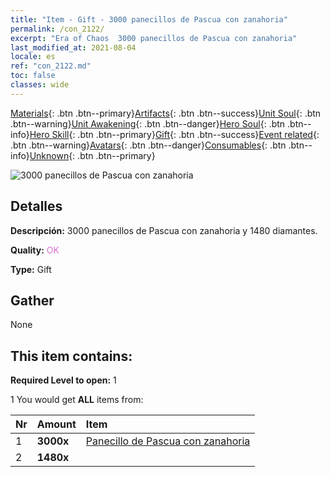```yaml
---
title: "Item - Gift - 3000 panecillos de Pascua con zanahoria"
permalink: /con_2122/
excerpt: "Era of Chaos  3000 panecillos de Pascua con zanahoria"
last_modified_at: 2021-08-04
locale: es
ref: "con_2122.md"
toc: false
classes: wide
---
```

 [Materials](/ItemsES/){: .btn .btn--primary}[Artifacts](/ItemsES/Artifacts/){: .btn .btn--success}[Unit Soul](/ItemsES/UnitSoul/){: .btn .btn--warning}[Unit Awakening](/ItemsES/UnitAwakening/){: .btn .btn--danger}[Hero Soul](/ItemsES/HeroSoul/){: .btn .btn--info}[Hero Skill](/ItemsES/HeroSkill/){: .btn .btn--primary}[Gift](/ItemsES/Gift/){: .btn .btn--success}[Event related](/ItemsES/Events/){: .btn .btn--warning}[Avatars](/ItemsES/Avatars/){: .btn .btn--danger}[Consumables](/ItemsES/Consumables/){: .btn .btn--info}[Unknown](/ItemsES/Unknown/){: .btn .btn--primary}

 ![3000 panecillos de Pascua con zanahoria](/images/t/i_907589.png)

## Detalles
 **Descripción:** 3000 panecillos de Pascua con zanahoria y 1480 diamantes.

 **Quality:** <span style="color: #DA70D6">OK</span>

 **Type:** Gift

## Gather

  None

## This item contains:

 **Required Level to open:** 1

 1 You would get **ALL** items  from:

  | Nr | Amount |     Item    |
  |:---|:-------|:------------|
  | 1 |  **3000x** | [Panecillo de Pascua con zanahoria](/ItemsES/con_2119/) |  | 
  | 2 |  **1480x** | <i class="fas fa-gem"/> |  | 
